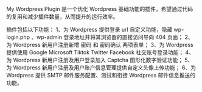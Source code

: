 My Wordpress Plugin 是一个优化 Wordpress 基础功能的插件，希望通过代码的复用和减少插件数量，从而提升的运行效率。

插件包括以下功能：
1、为 Wordpress 提供登录 url 自定义功能，隐藏 wp-login.php 、wp-admin 登录地址并将其浏览器的直接访问导向 404 页面；
2、为 Wordpress 新用户注册新增 密码 和 密码确认 两项表单；
3、为 Wordpress 提供使用 Google Microsoft Tiktok Twitter Facebook 社交账号登录功能；
4、为 Wordpress 新用户注册及用户登录加入 Captcha 图形化数字验证功能；
5、为 Wordpress 新用户注册及用户账户信息管理提供自定义头像上传功能；
6、为 Wordpress 提供 SMTP 邮件服务配置、测试和衔接 Wordpress 邮件信息推送的功能。